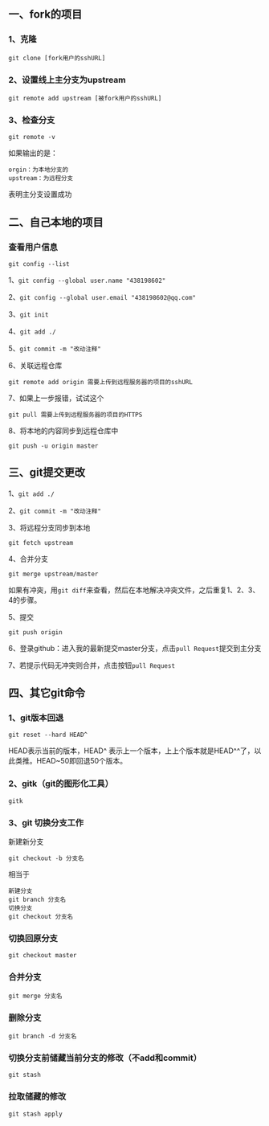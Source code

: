 ## 一、fork的项目

### 1、克隆

`git clone [fork用户的sshURL]`

### 2、设置线上主分支为upstream

`git remote add upstream [被fork用户的sshURL]`

### 3、检查分支

`git remote -v`

如果输出的是：
```
orgin：为本地分支的
upstream：为远程分支
```
表明主分支设置成功

## 二、自己本地的项目

### 查看用户信息

`git config --list`

1、`git config --global user.name "438198602"`

2、`git config --global user.email "438198602@qq.com"`

3、`git init`

4、`git add ./`

5、`git commit -m "改动注释"`

6、关联远程仓库

`git remote add origin 需要上传到远程服务器的项目的sshURL`

7、如果上一步报错，试试这个

`git pull 需要上传到远程服务器的项目的HTTPS`

8、将本地的内容同步到远程仓库中

`git push -u origin master`

## 三、git提交更改

1、`git add ./`

2、`git commit -m "改动注释"`

3、将远程分支同步到本地

`git fetch upstream`

4、合并分支

`git merge upstream/master`

如果有冲突，用`git diff`来查看，然后在本地解决冲突文件，之后重复1、2、3、4的步骤。

5、提交

`git push origin`

6、登录github：进入我的最新提交master分支，点击`pull Request`提交到主分支

7、若提示代码无冲突则合并，点击按钮`pull Request`

## 四、其它git命令

### 1、git版本回退

`git reset --hard HEAD^`

HEAD表示当前的版本，HEAD^ 表示上一个版本，上上个版本就是HEAD^^了，以此类推。HEAD~50即回退50个版本。

### 2、gitk（git的图形化工具）

`gitk`

### 3、git 切换分支工作

新建新分支

`git checkout -b 分支名`

相当于
```
新建分支
git branch 分支名
切换分支
git checkout 分支名
```

### 切换回原分支

`git checkout master`

### 合并分支

`git merge 分支名`

### 删除分支

`git branch -d 分支名`

### 切换分支前储藏当前分支的修改（不add和commit）

`git stash`

### 拉取储藏的修改

`git stash apply`
